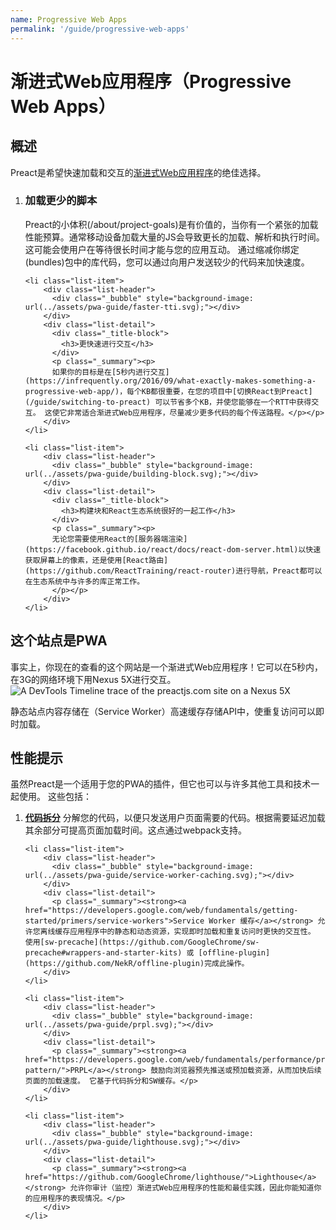 ```yaml
---
name: Progressive Web Apps
permalink: '/guide/progressive-web-apps'
---
```


# 渐进式Web应用程序（Progressive Web Apps）

## 概述
 
Preact是希望快速加载和交互的[渐进式Web应用程序](https://developers.google.com/web/progressive-web-apps/)的绝佳选择。
<ol class="list-view">
    <li class="list-item">
        <div class="list-header">
          <div class="_bubble" style="background-image: url(../assets/pwa-guide/load-less-script.svg);"></div>
        </div>
        <div class="list-detail">
          <div class="_title-block">
            <h3>加载更少的脚本</h3>
          </div>
          <p class="_summary"> 
          Preact的小体积(/about/project-goals)是有价值的，当你有一个紧张的加载性能预算。通常移动设备加载大量的JS会导致更长的加载、解析和执行时间。 这可能会使用户在等待很长时间才能与您的应用互动。 通过缩减你绑定(bundles)包中的库代码，您可以通过向用户发送较少的代码来加快速度。
          </p>
        </div>
    </li>

    <li class="list-item">
        <div class="list-header">
          <div class="_bubble" style="background-image: url(../assets/pwa-guide/faster-tti.svg);"></div>
        </div>
        <div class="list-detail">
          <div class="_title-block">
            <h3>更快速进行交互</h3>
          </div>
          <p class="_summary"><p>
          如果你的目标是在[5秒内进行交互](https://infrequently.org/2016/09/what-exactly-makes-something-a-progressive-web-app/)，每个KB都很重要，在您的项目中[切换React到Preact](/guide/switching-to-preact) 可以节省多个KB，并使您能够在一个RTT中获得交互。 这使它非常适合渐进式Web应用程序，尽量减少更多代码的每个传送路程。</p></p>
        </div>
    </li>

    <li class="list-item">
        <div class="list-header">
          <div class="_bubble" style="background-image: url(../assets/pwa-guide/building-block.svg);"></div>
        </div>
        <div class="list-detail">
          <div class="_title-block">
            <h3>构建块和React生态系统很好的一起工作</h3>
          </div>
          <p class="_summary"><p>
          无论您需要使用React的[服务器端渲染](https://facebook.github.io/react/docs/react-dom-server.html)以快速获取屏幕上的像素，还是使用[React路由](https://github.com/ReactTraining/react-router)进行导航，Preact都可以在生态系统中与许多的库正常工作。
          </p></p>
        </div>
    </li>
</ol>

## 这个站点是PWA

事实上，你现在的查看的这个网站是一个渐进式Web应用程序！它可以在5秒内，在3G的网络环境下用Nexus 5X进行交互。
<img src="../assets/pwa-guide/timeline.jpg" alt="A DevTools Timeline trace of the preactjs.com site on a Nexus 5X"/>

静态站点内容存储在（Service Worker）高速缓存存储API中，使重复访问可以即时加载。

## 性能提示 
 
虽然Preact是一个适用于您的PWA的插件，但它也可以与许多其他工具和技术一起使用。 这些包括：

<ol class="list-view">
    <li class="list-item">
        <div class="list-header">
          <div class="_bubble" style="background-image: url(../assets/pwa-guide/code-splitting.svg);"></div>
        </div>
        <div class="list-detail">
          <p class="_summary"><strong><a href="https://webpack.github.io/docs/code-splitting.html">代码拆分</a></strong> 
            分解您的代码，以便只发送用户页面需要的代码。根据需要延迟加载其余部分可提高页面加载时间。这点通过webpack支持。
          </p>
        </div>
    </li>

    <li class="list-item">
        <div class="list-header">
          <div class="_bubble" style="background-image: url(../assets/pwa-guide/service-worker-caching.svg);"></div>
        </div>
        <div class="list-detail">
          <p class="_summary"><strong><a href="https://developers.google.com/web/fundamentals/getting-started/primers/service-workers">Service Worker 缓存</a></strong> 允许您离线缓存应用程序中的静态和动态资源，实现即时加载和重复访问时更快的交互性。 使用[sw-precache](https://github.com/GoogleChrome/sw-precache#wrappers-and-starter-kits) 或 [offline-plugin](https://github.com/NekR/offline-plugin)完成此操作。
        </div>
    </li>

    <li class="list-item">
        <div class="list-header">
          <div class="_bubble" style="background-image: url(../assets/pwa-guide/prpl.svg);"></div>
        </div>
        <div class="list-detail">
          <p class="_summary"><strong><a href="https://developers.google.com/web/fundamentals/performance/prpl-pattern/">PRPL</a></strong> 鼓励向浏览器预先推送或预加载资源，从而加快后续页面的加载速度。 它基于代码拆分和SW缓存。</p>
        </div>
    </li>

    <li class="list-item">
        <div class="list-header">
          <div class="_bubble" style="background-image: url(../assets/pwa-guide/lighthouse.svg);"></div>
        </div>
        <div class="list-detail">
          <p class="_summary"><strong><a href="https://github.com/GoogleChrome/lighthouse/">Lighthouse</a></strong> 允许你审计（监控）渐进式Web应用程序的性能和最佳实践，因此你能知道你的应用程序的表现情况。</p>
        </div>
    </li>
</ol>
